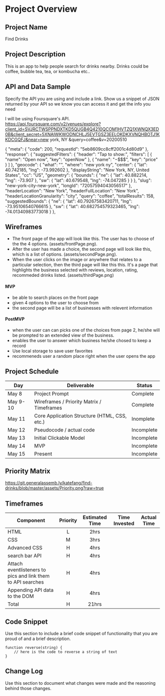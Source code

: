 # Project Overview

## Project Name

Find Drinks 

## Project Description

This is an app to help people search for drinks nearby.  Drinks could be coffee, bubble tea, tea, or kombucha etc.. 

## API and Data Sample

Specify the API you are using and include a link. Show us a snippet of JSON returned by your API so we know you can access it and get the info you need

I will be using Foursquare's API.  https://api.foursquare.com/v2/venues/explore?client_id=SVJRCTWSPPNDXTKD5QUGB4Q4210QCOM1HVTZQ1XWNQX3ED0B&client_secret=5XNAIWKWODNCHLJ5EVTGSZ3EELOKDKXVNQHBOTJ1KKDCGQFJ&near=new york, NY &query=coffee&v=20200510 

{
    "meta": {
        "code": 200,
        "requestId": "5eb8609cc8cff2001c4d80d9"
    },
    "response": {
        "suggestedFilters": {
            "header": "Tap to show:",
            "filters": [
                {
                    "name": "Open now",
                    "key": "openNow"
                },
                {
                    "name": "$-$$$$",
                    "key": "price"
                }
            ]
        },
        "geocode": {
            "what": "",
            "where": "new york ny",
            "center": {
                "lat": 40.742185,
                "lng": -73.992602
            },
            "displayString": "New York, NY, United States",
            "cc": "US",
            "geometry": {
                "bounds": {
                    "ne": {
                        "lat": 40.882214,
                        "lng": -73.907
                    },
                    "sw": {
                        "lat": 40.679548,
                        "lng": -74.047285
                    }
                }
            },
            "slug": "new-york-city-new-york",
            "longId": "72057594043056517"
        },
        "headerLocation": "New York",
        "headerFullLocation": "New York",
        "headerLocationGranularity": "city",
        "query": "coffee",
        "totalResults": 158,
        "suggestedBounds": {
            "ne": {
                "lat": 40.79267583420711,
                "lng": -73.95106540766615
            },
            "sw": {
                "lat": 40.682754579323465,
                "lng": -74.01340983773018
            }
        },

## Wireframes

- The front page of the app will look like this. The user has to choose of the the 4 options. (assets/frontPage.png). 
- After the user has made a choice, the second page will look like this, which is a list of options.  (assets/secondPage.png). 
- When the user clicks on the image or anywhere that relates to a particular selection, then the third page will like this this.  It's a page that highlights the business selected with reviews, location, rating, recommeded drinks listed.  (assets/thirdPage.png)

#### MVP 

- be able to search places on the front page 
- given 4 options to the user to choose from 
- the second page will be a list of businesses with relevent information

#### PostMVP  

- when the user can can picks one of the choices from page 2, he/she will be prompted to an extended view of the business. 
- enables the user to answer which business he/she chosed to keep a record 
- Use local storage to save user favorites
- recommeneds user a random place right when the user opens the app 

## Project Schedule

|  Day | Deliverable | Status
|---|---| ---|
|May 8| Project Prompt | Complete
|May 9-10| Wireframes / Priority Matrix / Timeframes | Complete
|May 11| Core Application Structure (HTML, CSS, etc.) | Inomplete
|May 12| Pseudocode / actual code | Incomplete
|May 13| Initial Clickable Model  | Incomplete
|May 14| MVP | Incomplete
|May 15| Present | Incomplete

## Priority Matrix

https://git.generalassemb.ly/katefang/find-drinks/blob/master/assets/Priority.png?raw=true

## Timeframes

| Component | Priority | Estimated Time | Time Invested | Actual Time |
| --- | :---: |  :---: | :---: | :---: |
| HTML | L |2hrs| | | 
| CSS | M |3hrs| | | 
| Advanced CSS | H  |4hrs| 
| search bar API | H | 4hrs| | 
| Attach eventlisteners to pics and link them to API searches| H | 4hrs | | | 
| Appending API data to the DOM | H | 4hrs | | | 
| Total | H | 21hrs| | |

## Code Snippet

Use this section to include a brief code snippet of functionality that you are proud of and a brief description.  

```
function reverse(string) {
	// here is the code to reverse a string of text
}
```

## Change Log
 Use this section to document what changes were made and the reasoning behind those changes.  
